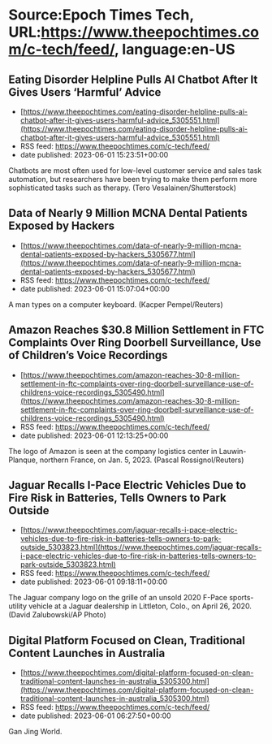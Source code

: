 # Source:Epoch Times Tech, URL:https://www.theepochtimes.com/c-tech/feed/, language:en-US

## Eating Disorder Helpline Pulls AI Chatbot After It Gives Users ‘Harmful’ Advice
 - [https://www.theepochtimes.com/eating-disorder-helpline-pulls-ai-chatbot-after-it-gives-users-harmful-advice_5305551.html](https://www.theepochtimes.com/eating-disorder-helpline-pulls-ai-chatbot-after-it-gives-users-harmful-advice_5305551.html)
 - RSS feed: https://www.theepochtimes.com/c-tech/feed/
 - date published: 2023-06-01 15:23:51+00:00

Chatbots are most often used for low-level customer service and sales task automation, but researchers have been trying to make them perform more sophisticated tasks such as therapy. (Tero Vesalainen/Shutterstock)

## Data of Nearly 9 Million MCNA Dental Patients Exposed by Hackers
 - [https://www.theepochtimes.com/data-of-nearly-9-million-mcna-dental-patients-exposed-by-hackers_5305677.html](https://www.theepochtimes.com/data-of-nearly-9-million-mcna-dental-patients-exposed-by-hackers_5305677.html)
 - RSS feed: https://www.theepochtimes.com/c-tech/feed/
 - date published: 2023-06-01 15:07:04+00:00

A man types on a computer keyboard. (Kacper Pempel/Reuters)

## Amazon Reaches $30.8 Million Settlement in FTC Complaints Over Ring Doorbell Surveillance, Use of Children’s Voice Recordings
 - [https://www.theepochtimes.com/amazon-reaches-30-8-million-settlement-in-ftc-complaints-over-ring-doorbell-surveillance-use-of-childrens-voice-recordings_5305490.html](https://www.theepochtimes.com/amazon-reaches-30-8-million-settlement-in-ftc-complaints-over-ring-doorbell-surveillance-use-of-childrens-voice-recordings_5305490.html)
 - RSS feed: https://www.theepochtimes.com/c-tech/feed/
 - date published: 2023-06-01 12:13:25+00:00

The logo of Amazon is seen at the company logistics center in Lauwin-Planque, northern France, on Jan. 5, 2023. (Pascal Rossignol/Reuters)

## Jaguar Recalls I-Pace Electric Vehicles Due to Fire Risk in Batteries, Tells Owners to Park Outside
 - [https://www.theepochtimes.com/jaguar-recalls-i-pace-electric-vehicles-due-to-fire-risk-in-batteries-tells-owners-to-park-outside_5303823.html](https://www.theepochtimes.com/jaguar-recalls-i-pace-electric-vehicles-due-to-fire-risk-in-batteries-tells-owners-to-park-outside_5303823.html)
 - RSS feed: https://www.theepochtimes.com/c-tech/feed/
 - date published: 2023-06-01 09:18:11+00:00

The Jaguar company logo on the grille of an unsold 2020 F-Pace sports-utility vehicle at a Jaguar dealership in Littleton, Colo., on April 26, 2020. (David Zalubowski/AP Photo)

## Digital Platform Focused on Clean, Traditional Content Launches in Australia
 - [https://www.theepochtimes.com/digital-platform-focused-on-clean-traditional-content-launches-in-australia_5305300.html](https://www.theepochtimes.com/digital-platform-focused-on-clean-traditional-content-launches-in-australia_5305300.html)
 - RSS feed: https://www.theepochtimes.com/c-tech/feed/
 - date published: 2023-06-01 06:27:50+00:00

Gan Jing World.

